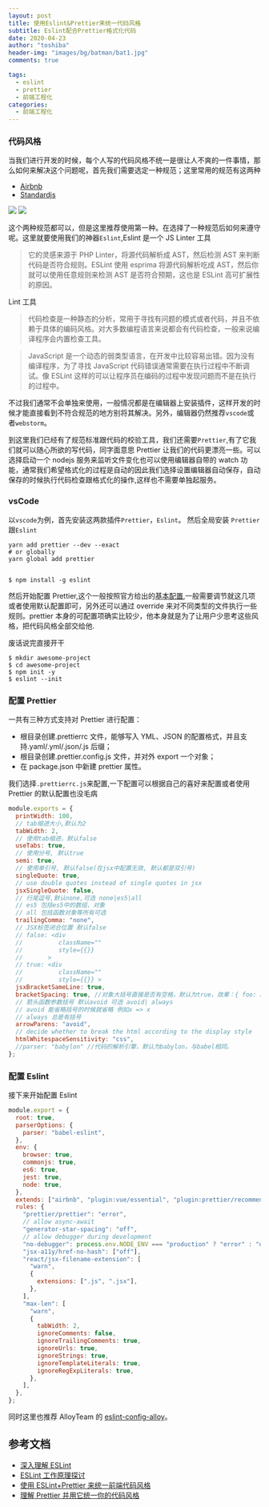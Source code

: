 ```yaml
---
layout: post
title: 使用Eslint&Prettier来统一代码风格
subtitle: Eslint配合Prettier格式化代码
date: 2020-04-23
author: "toshiba"
header-img: "images/bg/batman/bat1.jpg"
comments: true

tags:
  - eslint
  - prettier
  - 前端工程化
categories:
  - 前端工程化
---
```


### 代码风格

当我们进行开发的时候，每个人写的代码风格不统一是很让人不爽的一件事情，那么如何来解决这个问题呢，首先我们需要选定一种规范；这里常用的规范有这两种

- [Airbnb](https://github.com/airbnb)
- [Standardjs](https://standardjs.com/)

![](https://cdn.darknights.cn/assets/images/in-post/eslint/airbnb.png)
![](https://cdn.darknights.cn/assets/images/in-post/eslint/standard.png)

这个两种规范都可以，但是这里推荐使用第一种。在选择了一种规范后如何来遵守呢。这里就要使用我们的神器<code>Eslint</code>,Eslint 是一个 JS Linter 工具

> 它的灵感来源于 PHP Linter，将源代码解析成 AST，然后检测 AST 来判断代码是否符合规则。ESLint 使用 esprima 将源代码解析吃成 AST，然后你就可以使用任意规则来检测 AST 是否符合预期，这也是 ESLint 高可扩展性的原因。

Lint 工具

> 代码检查是一种静态的分析，常用于寻找有问题的模式或者代码，并且不依赖于具体的编码风格。对大多数编程语言来说都会有代码检查，一般来说编译程序会内置检查工具。

> JavaScript 是一个动态的弱类型语言，在开发中比较容易出错。因为没有编译程序，为了寻找 JavaScript 代码错误通常需要在执行过程中不断调试。像 ESLint 这样的可以让程序员在编码的过程中发现问题而不是在执行的过程中。

不过我们通常不会单独来使用，一般情况都是在编辑器上安装插件，这样开发的时候才能直接看到不符合规范的地方别将其解决。另外，编辑器仍然推荐<code>vscode</code>或者<code>webstorm</code>。

到这里我们已经有了规范标准跟代码的校验工具，我们还需要<code>Prettier</code>,有了它我们就可以随心所欲的写代码，同字面意思 Prettier 让我们的代码更漂亮一些。可以选择启动一个 nodejs 服务来监听文件变化也可以使用编辑器自带的 watch 功能，通常我们希望格式化的过程是自动的因此我们选择设置编辑器自动保存，自动保存的时候执行代码检查跟格式化的操作,这样也不需要单独起服务。

### vsCode

以<code>vscode</code>为例，首先安装这两款插件<code>Prettier</code>，<code>Eslint</code>。
然后全局安装 <code>Prettier</code>跟<code>Eslint</code>

```
yarn add prettier --dev --exact
# or globally
yarn global add prettier


$ npm install -g eslint

```

然后开始配置 Prettier,这个一般按照官方给出的[基本配置](https://prettier.io/docs/en/options.html),一般需要调节就这几项或者使用默认配置即可，另外还可以通过 override 来对不同类型的文件执行一些规则。prettier 本身的可配置项确实比较少，他本身就是为了让用户少思考这些风格，把代码风格全部交给他.

废话说完直接开干

```
$ mkdir awesome-project
$ cd awesome-project
$ npm init -y
$ eslint --init

```

### 配置 Prettier

一共有三种方式支持对 Prettier 进行配置：

- 根目录创建.prettierrc 文件，能够写入 YML、JSON 的配置格式，并且支持.yaml/.yml/.json/.js 后缀；
- 根目录创建.prettier.config.js 文件，并对外 export 一个对象；
- 在 package.json 中新建 prettier 属性。

我们选择<code>.prettierrc.js</code>来配置,一下配置可以根据自己的喜好来配置或者使用 Prettier 的默认配置也没毛病

```javascript
module.exports = {
  printWidth: 100,
  // tab缩进大小,默认为2
  tabWidth: 2,
  // 使用tab缩进，默认false
  useTabs: true,
  // 使用分号, 默认true
  semi: true,
  // 使用单引号, 默认false(在jsx中配置无效, 默认都是双引号)
  singleQuote: true,
  // use double quotes instead of single quotes in jsx
  jsxSingleQuote: false,
  // 行尾逗号,默认none,可选 none|es5|all
  // es5 包括es5中的数组、对象
  // all 包括函数对象等所有可选
  trailingComma: "none",
  // JSX标签闭合位置 默认false
  // false: <div
  //          className=""
  //          style={{}}
  //       >
  // true: <div
  //          className=""
  //          style={{}} >
  jsxBracketSameLine: true,
  bracketSpacing: true, //对象大括号直接是否有空格，默认为true，效果：{ foo: bar }
  // 箭头函数参数括号 默认avoid 可选 avoid| always
  // avoid 能省略括号的时候就省略 例如x => x
  // always 总是有括号
  arrowParens: "avoid",
  // decide whether to break the html according to the display style
  htmlWhitespaceSensitivity: "css",
  //parser: "babylon" //代码的解析引擎，默认为babylon，与babel相同。
};
```

### 配置 Eslint

接下来开始配置 Eslint

```javascript
module.export = {
  root: true,
  parserOptions: {
    parser: "babel-eslint",
  },
  env: {
    browser: true,
    commonjs: true,
    es6: true,
    jest: true,
    node: true,
  },
  extends: ["airbnb", "plugin:vue/essential", "plugin:prettier/recommended"],
  rules: {
    "prettier/prettier": "error",
    // allow async-await
    "generator-star-spacing": "off",
    // allow debugger during development
    "no-debugger": process.env.NODE_ENV === "production" ? "error" : "off",
    "jsx-a11y/href-no-hash": ["off"],
    "react/jsx-filename-extension": [
      "warn",
      {
        extensions: [".js", ".jsx"],
      },
    ],
    "max-len": [
      "warn",
      {
        tabWidth: 2,
        ignoreComments: false,
        ignoreTrailingComments: true,
        ignoreUrls: true,
        ignoreStrings: true,
        ignoreTemplateLiterals: true,
        ignoreRegExpLiterals: true,
      },
    ],
  },
};
```

同时这里也推荐 AlloyTeam 的 [eslint-config-alloy](https://github.com/AlloyTeam/eslint-config-alloy)。

## 参考文档

- [深入理解 ESLint](https://mp.weixin.qq.com/s/X2gShxrCw0ukZigjE_45kA)
- [ESLint 工作原理探讨](https://mp.weixin.qq.com/s?__biz=MjM5MTA1MjAxMQ==&mid=2651230875&idx=1&sn=092211db96adfc85a26b457f7e9421a0&chksm=bd494b1f8a3ec20902ad0df7d6a3735b536fe585086abc9035fe24d69549bb4c81cf88658515&scene=21#wechat_redirect)
- [使用 ESLint+Prettier 来统一前端代码风格](https://segmentfault.com/a/1190000015315545)
- [理解 Prettier 并用它统一你的代码风格](https://www.meteorlxy.cn/posts/2019/08/05/understand-and-use-prettier.html)
